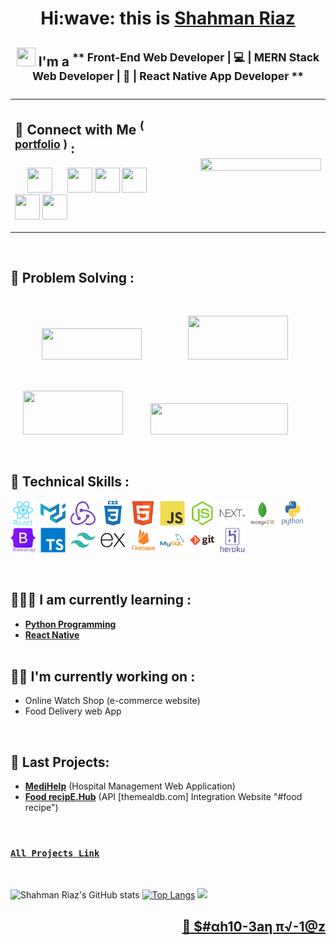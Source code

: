 <h1 align='center'> Hi:wave: this is <a href="https://shahman-riaz.web.app/"><b>Shahman Riaz</b></a> </h1>
<h2 align='center'><img src="https://user-images.githubusercontent.com/76748226/174168550-bf815dc9-a013-426d-9189-d031da021ebb.png" height='30' width='30'/> I'm a <sup>**  Front-End Web Developer  | 💻 |   MERN Stack Web Developer  | 📱 |   React Native App Developer **</sup></h2>




<table style=" border-collapse: no-collapse;">
  
 <tr >
    <td align="left" style="margin-top: 0%" width="50%">
    
 <h2> 🤝 Connect with Me <sup>( <a href="https://shahman-riaz.web.app/"><b>portfolio</b></a> )</sup> : </h2>
<p><a href="https://www.linkedin.com/in/shahman-riaz/" style="padding: 20px"><img width='40' height='40' src='https://i.ibb.co/kXWB7pG/linkedin.png'></a> <a href="mailto:shahmanriaz07@gmail.com"><img width='40' height='40' src=https://i.ibb.co/4pwYqpT/icons8-email-open-48.png'></a> <a href="https://www.facebook.com/smn.riaz"><img width='40' height='40' src='https://i.ibb.co/hB2T8mL/facebook.png'></a> <a href="https://wa.me/+8801631214301" target="_blank"><img width='40' height='40' src='https://i.ibb.co/Dbs7sg9/icons8-whatsapp-48.png'></a> <a href="#"><img width='40' height='40' src='https://i.ibb.co/Q9Rq80S/twitter.png'></a> <a href="https://www.instagram.com/smn.riaz"><img width='40' height='40' src='https://i.ibb.co/NZ7jg8J/icons8-instagram-48.png'></a> 
</p>
    
   </td>
   <td >
  
  <p align='right'><img width='90%' height='50%' src='https://shahman-riaz.web.app/static/media/skillPic.18f0fc82.gif'></p> 
  
  
  </td>
 </tr>
</table>





 <br />
  
  ## 🧠 Problem Solving :
  <div>
  <p>
  <a href="https://www.hackerrank.com/smn_riaz" ><img width='160' height='50' style="padding:50px" src='https://user-images.githubusercontent.com/76748226/176305481-603f783a-6543-41d2-a893-a582c514ffe4.jpg'></a> <a href="https://www.codechef.com/users/smn_riaz" style="padding: 20px"><img width='160' height='70' src='https://user-images.githubusercontent.com/76748226/176306091-3868e876-9e10-46ac-ba7f-893125832ba3.png'></a> <a href="https://leetcode.com/smn_riaz/" style="padding: 20px"><img width='160' height='70' src='https://user-images.githubusercontent.com/76748226/176306465-33b95842-fdd6-4535-8cf2-c6eef339b2c1.png'></a> <a href="https://codeforces.com/profile/smnriaz" style="padding:20px"><img width='220' height='50' src='https://user-images.githubusercontent.com/76748226/176308406-c3f09af3-1496-432d-8512-2fcd3abc24ba.jpeg'></a>
  </p>
  </div>
  
  <br />
  
  
  
  
  
  ## 💼 Technical Skills :
  <div>
   
  <img src="https://github.com/devicons/devicon/blob/master/icons/react/react-original-wordmark.svg" title="React" alt="React" width="40" height="40"/>&nbsp;
  <img src="https://github.com/devicons/devicon/blob/master/icons/materialui/materialui-original.svg" title="Material UI" alt="Material UI" width="40" height="40"/>&nbsp;
  <img src="https://github.com/devicons/devicon/blob/master/icons/redux/redux-original.svg" title="Redux" alt="Redux " width="40" height="40"/>&nbsp;
  <img src="https://github.com/devicons/devicon/blob/master/icons/css3/css3-plain-wordmark.svg"  title="CSS3" alt="CSS" width="40" height="40"/>&nbsp;
  <img src="https://github.com/devicons/devicon/blob/master/icons/html5/html5-original.svg" title="HTML5" alt="HTML" width="40" height="40"/>&nbsp;
  <img src="https://github.com/devicons/devicon/blob/master/icons/javascript/javascript-original.svg" title="JavaScript" alt="JavaScript" width="40" height="40"/>&nbsp;
     <img src="https://github.com/devicons/devicon/blob/master/icons/nodejs/nodejs-original.svg" title="NodeJs" alt="NodeJs" width="40" height="40"/>&nbsp;
 <img style="background-color:white" src="https://github.com/devicons/devicon/blob/master/icons/nextjs/nextjs-original-wordmark.svg" title="NextJs" alt="NextJs" width="40" height="40"/>&nbsp;
 <img src="https://github.com/devicons/devicon/blob/master/icons/mongodb/mongodb-original-wordmark.svg" title="MongoDB" alt="MongoDB" width="40" height="40"/>&nbsp;
 <img src="https://github.com/devicons/devicon/blob/master/icons/python/python-original-wordmark.svg" title="Python" alt="Python" width="40" height="40"/>&nbsp;
 <img src="https://github.com/devicons/devicon/blob/master/icons/bootstrap/bootstrap-original-wordmark.svg" title="Bootstrap" alt="Bootstrap" width="40" height="40"/>&nbsp;
 <img src="https://github.com/devicons/devicon/blob/master/icons/typescript/typescript-original.svg" title="TypeScript" alt="TypeScript" width="40" height="40"/>&nbsp;
 <img src="https://github.com/devicons/devicon/blob/master/icons/tailwindcss/tailwindcss-plain.svg" title="TailwindCss" alt="TailwindCss" width="40" height="40"/>&nbsp;
    <img src="https://github.com/devicons/devicon/blob/master/icons/express/express-original.svg" title="Express" alt="Express" width="40" height="40"/>&nbsp;
  <img src="https://github.com/devicons/devicon/blob/master/icons/firebase/firebase-plain-wordmark.svg" title="Firebase" alt="Firebase" width="40" height="40"/>&nbsp;
  <img src="https://github.com/devicons/devicon/blob/master/icons/mysql/mysql-original-wordmark.svg" title="MySQL"  alt="MySQL" width="40" height="40"/>&nbsp;
     <img src="https://github.com/devicons/devicon/blob/master/icons/git/git-original-wordmark.svg" title="Git" alt="Git" width="40" height="40"/>&nbsp; 
    <img src="https://github.com/devicons/devicon/blob/master/icons/heroku/heroku-original-wordmark.svg" title="Heroku" alt="Heroku" width="40" height="40"/>&nbsp;
</div>
  
  <br />
  
  
  ## 👨🏻‍🎓 I am currently learning :
- <a href="https://github.com/Shahman-Riaz/LearnPracticePython"><b>Python Programming</b></a>
- <a href="https://github.com/Shahman-Riaz/LearnReactNative"><b>React Native</b></a>
  <br />
  <br />
  

## 👨‍💻 I'm currently working on :
- Online Watch Shop (e-commerce website)
- Food Delivery web App
<br />
  

  

  ## 📌 Last Projects: 
  - <a href="https://github.com/Shahman-Riaz/client-medihelp/"><b>MediHelp</b></a> (Hospital Management Web Application)
  - <a href="https://github.com/Shahman-Riaz/API-integration-restaurant/"><b>Food recipE.Hub</b></a> (API [themealdb.com] Integration Website "#food recipe")
  <br />
 
  ### [`All Projects Link`](https://github.com/Shahman-Riaz?tab=repositories)
  <br />
  
  ![Shahman Riaz's GitHub stats](https://github-readme-stats.vercel.app/api?username=shahman-riaz&show_icons=true&theme=radical)  [![Top Langs](https://github-readme-stats.vercel.app/api/top-langs/?username=shahman-riaz&layout=compact)](https://github.com/shahman-riaz/github-readme-stats)  ![](https://komarev.com/ghpvc/?username=shahman-riaz&color=blue) 

<h2 align='right'><a href="https://shahman-riaz.web.app/"><b>🤖 $#αh10-3aη  π√-1@z</b></a></h2>
